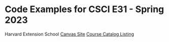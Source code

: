 # Code Examples for CSCI E31 - Spring 2023
Harvard Extension School 
[Canvas Site](https://canvas.harvard.edu/courses/112562)
[Course Catalog Listing](https://courses.dce.harvard.edu/?details&srcdb=202302&crn=25038)